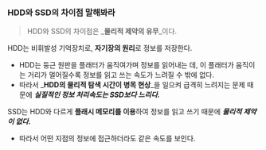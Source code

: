 ### HDD와 SSD의 차이점 말해봐라
> HDD와 SSD의 차이점은 _**물리적 제약의 유무**_이다.

HDD는 비휘발성 기억장치로, **자기장의 원리**로 정보를 저장한다.
- HDD는 둥근 원판을 플래터가 움직여가며 정보를 읽어내는 데, 이 플래터가 움직이는 거리가 멀어질수록 정보를 읽고 쓰는 속도가 느려질 수 밖에 없다. 
- 따라서 _**HDD의 물리적 탐색 시간이 병목 현상**_을 일으켜 급격히 느려지는 문제 때문에 _**실질적인 정보 처리속도는 SSD보다 느리다.**_

SSD는 HDD와 다르게 **플래시 메모리를 이용**하여 정보를 읽고 쓰기 때문에 _**물리적 제약이 없다.**_
- 따라서 어떤 지점의 정보에 접근하더라도 같은 속도를 보인다.
